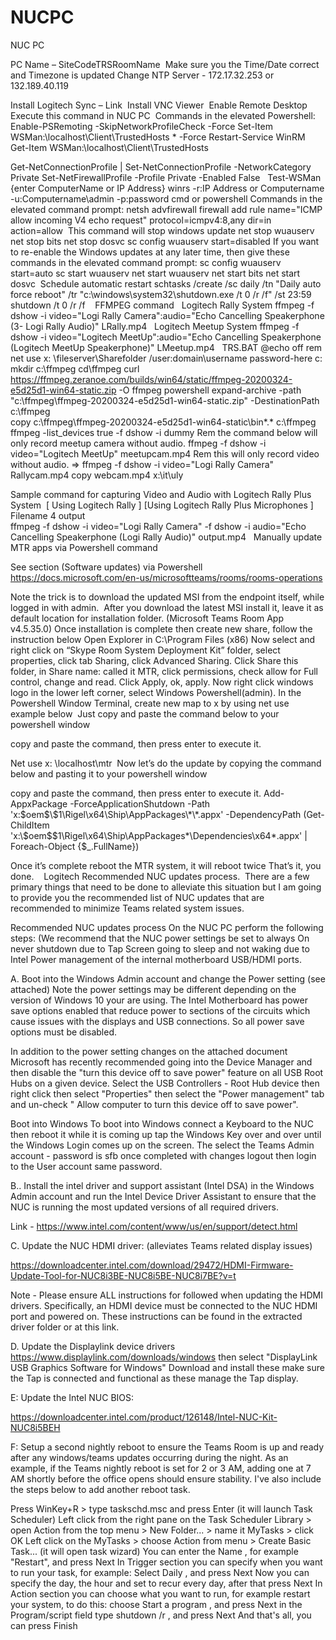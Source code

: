 # NUCPC

NUC PC
​
 
PC Name – SiteCodeTRSRoomName
​
Make sure you the Time/Date correct and Timezone is updated
Change NTP Server - 172.17.32.253 or 132.189.40.119
 
Install Logitech Sync – Link
​
Install VNC Viewer
​
Enable Remote Desktop
​
​
Execute this command in NUC PC
​
Commands in the elevated Powershell:
​
Enable-PSRemoting -SkipNetworkProfileCheck -Force
Set-Item WSMan:\localhost\Client\TrustedHosts * -Force
Restart-Service WinRM
Get-Item WSMan:\localhost\Client\TrustedHosts
 
Get-NetConnectionProfile | Set-NetConnectionProfile -NetworkCategory Private
Set-NetFirewallProfile -Profile Private -Enabled False
​
​
​
Test-WSMan {enter ComputerName or IP Address}
winrs -r:IP Address or Computername -u:Computername\admin -p:password cmd or powershell
​
Commands in the elevated command prompt:
netsh advfirewall firewall add rule name="ICMP allow incoming V4 echo request" protocol=icmpv4:8,any dir=in action=allow
​
This command will stop windows update
net stop wuauserv
net stop bits
net stop dosvc
sc config wuauserv start=disabled
​
If you want to re-enable the Windows updates at any later time, then give these commands in the elevated command prompt:
sc config wuauserv start=auto
sc start wuauserv
net start wuauserv
net start bits
net start dosvc
​
Schedule automatic restart
schtasks /create /sc daily /tn "Daily auto force reboot" /tr "c:\windows\system32\shutdown.exe /t 0 /r /f" /st 23:59
​
shutdown /t 0 /r /f
​
​
​
FFMPEG command
​
​
Logitech Rally System
ffmpeg -f dshow -i video="Logi Rally Camera":audio="Echo Cancelling Speakerphone (3- Logi Rally Audio)" LRally.mp4
​
​
Logitech Meetup System
ffmpeg -f dshow -i video="Logitech MeetUp":audio="Echo Cancelling Speakerphone (Logitech MeetUp Speakerphone)" LMeetup.mp4
​
​
TRS.BAT
@echo off
rem net use x: \\fileserver\Sharefolder /user:domain\username password-here
c:
mkdir c:\ffmpeg
cd\ffmpeg
curl https://ffmpeg.zeranoe.com/builds/win64/static/ffmpeg-20200324-e5d25d1-win64-static.zip -O ffmpeg
powershell expand-archive -path "c:\ffmpeg\ffmpeg-20200324-e5d25d1-win64-static.zip" -DestinationPath c:\ffmpeg\
copy c:\ffmpeg\ffmpeg-20200324-e5d25d1-win64-static\bin\*.* c:\ffmpeg\
ffmpeg -list_devices true -f dshow -i dummy
Rem  the command below will only record meetup camera without audio.
ffmpeg -f dshow -i video="Logitech MeetUp" meetupcam.mp4
Rem this will only record video without audio.  => ffmpeg -f dshow -i video="Logi Rally Camera" Rallycam.mp4
copy webcam.mp4 x:\it\uly
​
 
Sample command for capturing Video and Audio with Logitech Rally Plus System
​
                               [ Using Logitech Rally       ]                     [Using Logitech Rally Plus Microphones                             ]  Filename 4 output         
ffmpeg -f dshow -i video="Logi Rally Camera" -f dshow -i audio="Echo Cancelling Speakerphone (Logi Rally Audio)" output.mp4
​
​
Manually update MTR apps via Powershell command
 
See section (Software updates) via Powershell
https://docs.microsoft.com/en-us/microsoftteams/rooms/rooms-operations
 
Note the trick is to download the updated MSI from the endpoint itself, while logged in with admin.
​
After you download the latest MSI install it, leave it as default location for installation folder. (Microsoft Teams Room App v4.5.35.0)
Once installation is complete then create new share, follow the instruction below
    Open Explorer in C:\Program Files (x86)
    Now select and right click on “Skype Room System Deployment Kit” folder, select properties, click tab Sharing, click Advanced Sharing.
    Click Share this folder, in Share name: called it MTR, click permissions, check allow for Full control, change and read. Click Apply, ok, apply.
Now right click windows logo in the lower left corner, select Windows Powershell(admin).
In the Powershell Window Terminal, create new map to x by using net use example below
​
Just copy and paste the command below to your powershell window
 
copy and paste the command, then press enter to execute it.
 
Net use x: \\localhost\mtr 
​
Now let’s do the update by copying the command below and pasting it to your powershell window
 
copy and paste the command, then press enter to execute it.
​
Add-AppxPackage  -ForceApplicationShutdown -Path 'x:\$oem$\$1\Rigel\x64\Ship\AppPackages\*\*.appx' -DependencyPath (Get-ChildItem 'x:\$oem$\$1\Rigel\x64\Ship\AppPackages\*\Dependencies\x64\*.appx' | Foreach-Object {$_.FullName})
 

Once it’s complete reboot the MTR system, it will reboot twice 
That’s it, you done.
​
​
​
Logitech Recommended NUC updates process.
​
There are a few primary things that need to be done to alleviate this situation but I am going to provide you the recommended list of NUC updates that are recommended to minimize Teams related system issues.

Recommended NUC updates process
On the NUC PC perform the following steps: (We recommend that the NUC power settings be set to always On never shutdown due to Tap Screen going to sleep and not waking due to Intel Power management of the internal motherboard USB/HDMI ports.

A. Boot into the Windows Admin account and change the Power setting (see attached) Note the power settings may be different depending on the version of Windows 10 your are using. The Intel Motherboard has power save options enabled that reduce power to sections of the circuits which cause issues with the displays and USB connections. So all power save options must be disabled.

In addition to the power setting changes on the attached document Microsoft has recently recommended going into the Device Manager and  then disable the "turn this device off to save power" feature on all USB Root Hubs on a given device. Select the USB Controllers - Root Hub device then right click then select "Properties" then select the "Power management" tab and un-check " Allow computer to turn this device off to save power".

Boot into Windows
To boot into Windows connect a Keyboard to the NUC then reboot it while it is coming up tap the Windows Key over and over until the Windows Login comes up on the screen. The select the Teams Admin account - password is sfb once completed with changes logout then login to the User account same password.

B.. Install the intel driver and support assistant (Intel DSA) in the Windows Admin account and run the Intel Device Driver Assistant to ensure that the NUC is running the most updated versions of all required drivers.

Link - https://www.intel.com/content/www/us/en/support/detect.html

C. Update the NUC HDMI driver: (alleviates Teams related display issues)

https://downloadcenter.intel.com/download/29472/HDMI-Firmware-Update-Tool-for-NUC8i3BE-NUC8i5BE-NUC8i7BE?v=t

Note - Please ensure ALL instructions for followed when updating the HDMI drivers. Specifically, an HDMI device must be connected to the NUC HDMI port and powered on. These instructions can be found in the extracted driver folder or at this link.

D. Update the Displaylink device drivers https://www.displaylink.com/downloads/windows then select "DisplayLink USB Graphics Software for Windows" Download and install these make sure the Tap is connected and functional as these manage the Tap display.

E: Update the Intel NUC BIOS:

https://downloadcenter.intel.com/product/126148/Intel-NUC-Kit-NUC8i5BEH

F: Setup a second nightly reboot to ensure the Teams Room is up and ready after any windows/teams updates occurring during the night. As an example, if the Teams nightly reboot is set for 2 or 3 AM, adding one at 7 AM shortly before the office opens should ensure stability. I've also include the steps below to add another reboot task.

Press WinKey+R > type taskschd.msc and press Enter (it will launch Task Scheduler)
Left click from the right pane on the Task Scheduler Library > open Action from the top menu > New Folder... > name it MyTasks > click OK
Left click on the MyTasks > choose Action from menu > Create Basic Task... (it will open task wizard)
You can enter the Name , for example "Restart", and press Next
In Trigger section you can specify when you want to run your task, for example:
Select Daily , and press Next
Now you can specify the day, the hour and set to recur every day, after that press Next
In Action section you can choose what you want to run, for example restart your system, to do this:
choose Start a program , and press Next
in the Program/script field type shutdown /r , and press Next
And that's all, you can press Finish
